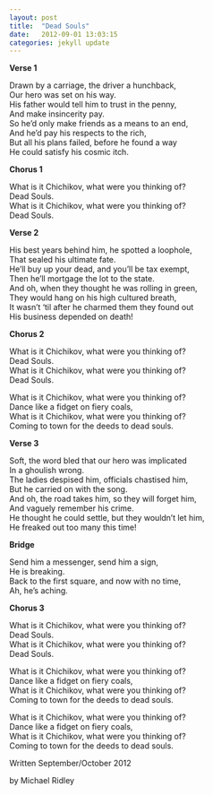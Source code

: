 ```yaml
---
layout: post
title:  "Dead Souls"
date:   2012-09-01 13:03:15
categories: jekyll update
---
```


**Verse 1**<br>

Drawn by a carriage, the driver a hunchback,<br>
Our hero was set on his way.<br>
His father would tell him to trust in the penny,<br>
And make insincerity pay.<br>
So he’d only make friends as a means to an end,<br>
And he’d pay his respects to the rich,<br>
But all his plans failed, before he found a way<br>
He could satisfy his cosmic itch.<br>

**Chorus 1**<br>

What is it Chichikov, what were you thinking of?<br>
Dead Souls.<br>
What is it Chichikov, what were you thinking of?<br>
Dead Souls.<br>

**Verse 2**<br>

His best years behind him, he spotted a loophole,<br>
That sealed his ultimate fate.<br>
He’ll buy up your dead, and you’ll be tax exempt,<br>
Then he’ll mortgage the lot to the state.<br>
And oh, when they thought he was rolling in green,<br>
They would hang on his high cultured breath,<br>
It wasn’t ‘til after he charmed them they found out<br>
His business depended on death!<br>

**Chorus 2**<br>

What is it Chichikov, what were you thinking of?<br>
Dead Souls.<br>
What is it Chichikov, what were you thinking of?<br>
Dead Souls.<br>

What is it Chichikov, what were you thinking of?<br>
Dance like a fidget on fiery coals,<br>
What is it Chichikov, what were you thinking of?<br>
Coming to town for the deeds to dead souls.<br>

**Verse 3**<br>

Soft, the word bled that our hero was implicated <br>
In a ghoulish wrong.<br>
The ladies despised him, officials chastised him,<br>
But he carried on with the song.<br>
And oh, the road takes him, so they will forget him,<br>
And vaguely remember his crime.<br>
He thought he could settle, but they wouldn’t let him,<br>
He freaked out too many this time!<br>

**Bridge**<br>

Send him a messenger, send him a sign,<br>
He is breaking.<br>
Back to the first square, and now with no time,<br>
Ah, he’s aching.<br>

**Chorus 3**<br>

What is it Chichikov, what were you thinking of?<br>
Dead Souls.<br>
What is it Chichikov, what were you thinking of?<br>
Dead Souls.<br>

What is it Chichikov, what were you thinking of?<br>
Dance like a fidget on fiery coals,<br>
What is it Chichikov, what were you thinking of?<br>
Coming to town for the deeds to dead souls.<br>

What is it Chichikov, what were you thinking of?<br>
Dance like a fidget on fiery coals,<br>
What is it Chichikov, what were you thinking of?<br>
Coming to town for the deeds to dead souls.<br>

Written September/October 2012<br>

by Michael Ridley<br>
<br>
<br>
